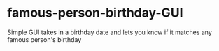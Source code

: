 # famous-person-birthday-GUI
Simple GUI takes in a birthday date and lets you know if it matches any famous person's birthday
